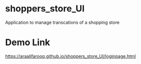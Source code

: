 # shoppers_store_UI
Application to manage transcations of a shopping store

# Demo Link
https://araalifarooq.github.io/shoppers_store_UI/loginpage.html
